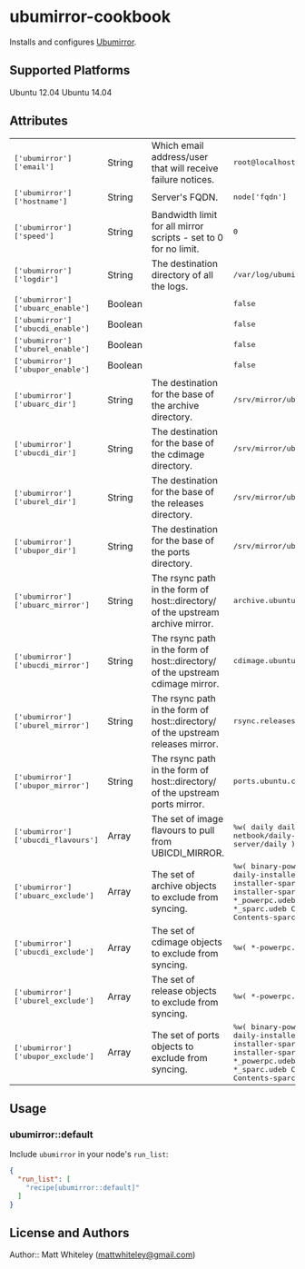 # ubumirror-cookbook

Installs and configures [Ubumirror](https://launchpad.net/ubumirror).

## Supported Platforms

Ubuntu 12.04
Ubuntu 14.04

## Attributes

<table>
  <tr>
    <td><tt>['ubumirror']['email']</tt></td>
    <td>String</td>
    <td>Which email address/user that will receive failure notices.</td>
    <td><tt>root@localhost</tt></td>
  </tr>
  <tr>
    <td><tt>['ubumirror']['hostname']</tt></td>
    <td>String</td>
    <td>Server's FQDN.</td>
    <td><tt>node['fqdn']</tt></td>
  </tr>
  <tr>
    <td><tt>['ubumirror']['speed']</tt></td>
    <td>String</td>
    <td>Bandwidth limit for all mirror scripts - set to 0 for no limit.</td>
    <td><tt>0</tt></td>
  </tr>
  <tr>
    <td><tt>['ubumirror']['logdir']</tt></td>
    <td>String</td>
    <td>The destination directory of all the logs.</td>
    <td><tt>/var/log/ubumirror</tt></td>
  </tr>
  <tr>
    <td><tt>['ubumirror']['ubuarc_enable']</tt></td>
    <td>Boolean</td>
    <td></td>
    <td><tt>false</tt></td>
  </tr>
  <tr>
    <td><tt>['ubumirror']['ubucdi_enable']</tt></td>
    <td>Boolean</td>
    <td></td>
    <td><tt>false</tt></td>
  </tr>
  <tr>
    <td><tt>['ubumirror']['uburel_enable']</tt></td>
    <td>Boolean</td>
    <td></td>
    <td><tt>false</tt></td>
  </tr>
  <tr>
    <td><tt>['ubumirror']['ubupor_enable']</tt></td>
    <td>Boolean</td>
    <td></td>
    <td><tt>false</tt></td>
  </tr>
  <tr>
    <td><tt>['ubumirror']['ubuarc_dir']</tt></td>
    <td>String</td>
    <td>The destination for the base of the archive directory.</td>
    <td><tt>/srv/mirror/ubuntu</tt></td>
  </tr>
  <tr>
    <td><tt>['ubumirror']['ubucdi_dir']</tt></td>
    <td>String</td>
    <td>The destination for the base of the cdimage directory.</td>
    <td><tt>/srv/mirror/ubuntu-cdimage</tt></td>
  </tr>
  <tr>
    <td><tt>['ubumirror']['uburel_dir']</tt></td>
    <td>String</td>
    <td>The destination for the base of the releases directory.</td>
    <td><tt>/srv/mirror/ubuntu-releases</tt></td>
  </tr>
  <tr>
    <td><tt>['ubumirror']['ubupor_dir']</tt></td>
    <td>String</td>
    <td>The destination for the base of the ports directory.</td>
    <td><tt>/srv/mirror/ubuntu-ports</tt></td>
  </tr>
  <tr>
    <td><tt>['ubumirror']['ubuarc_mirror']</tt></td>
    <td>String</td>
    <td>The rsync path in the form of host::directory/ of the upstream archive mirror.</td>
    <td><tt>archive.ubuntu.com::ubuntu/</tt></td>
  </tr>
  <tr>
    <td><tt>['ubumirror']['ubucdi_mirror']</tt></td>
    <td>String</td>
    <td>The rsync path in the form of host::directory/ of the upstream cdimage mirror.</td>
    <td><tt>cdimage.ubuntu.com::cdimage/</tt></td>
  </tr>
  <tr>
    <td><tt>['ubumirror']['uburel_mirror']</tt></td>
    <td>String</td>
    <td>The rsync path in the form of host::directory/ of the upstream releases mirror.</td>
    <td><tt>rsync.releases.ubuntu.com::releases/</tt></td>
  </tr>
  <tr>
    <td><tt>['ubumirror']['ubupor_mirror']</tt></td>
    <td>String</td>
    <td>The rsync path in the form of host::directory/ of the upstream ports mirror.</td>
    <td><tt>ports.ubuntu.com::ubuntu-ports/</tt></td>
  </tr>
  <tr>
    <td><tt>['ubumirror']['ubucdi_flavours']</tt></td>
    <td>Array</td>
    <td>The set of image flavours to pull from UBICDI_MIRROR.</td>
    <td><tt>%w(
      daily
      daily-live
      ubuntu-netbook/daily-live
      ubuntu-server/daily
    )</tt></td>
  </tr>
  <tr>
    <td><tt>['ubumirror']['ubuarc_exclude']</tt></td>
    <td>Array</td>
    <td>The set of archive objects to exclude from syncing.</td>
    <td><tt>%w(
      binary-powerpc/
      binary-sparc/
      daily-installer-powerpc/
      daily-installer-sparc/
      installer-powerpc/
      installer-sparc/
      *_powerpc.deb
      *_powerpc.udeb
      *_sparc.deb
      *_sparc.udeb
      Contents-powerpc.gz
      Contents-sparc.gz
    )</tt></td>
  </tr>
  <tr>
    <td><tt>['ubumirror']['ubucdi_exclude']</tt></td>
    <td>Array</td>
    <td>The set of cdimage objects to exclude from syncing.</td>
    <td><tt>%w(
      *-powerpc.*
      *-sparc.*
      source/
    )</tt></td>
  </tr>
  <tr>
    <td><tt>['ubumirror']['uburel_exclude']</tt></td>
    <td>Array</td>
    <td>The set of release objects to exclude from syncing.</td>
    <td><tt>%w(
      *-powerpc.*
      *-sparc.*
    )</tt></td>
  </tr>
  <tr>
    <td><tt>['ubumirror']['ubupor_exclude']</tt></td>
    <td>Array</td>
    <td>The set of ports objects to exclude from syncing.</td>
    <td><tt>%w(
      binary-powerpc/
      binary-sparc/
      daily-installer-powerpc/
      daily-installer-sparc/
      installer-powerpc/
      installer-sparc/
      *_powerpc.deb
      *_powerpc.udeb
      *_sparc.deb
      *_sparc.udeb
      Contents-powerpc.gz
      Contents-sparc.gz
    )</tt></td>
  </tr>
</table>

## Usage

### ubumirror::default

Include `ubumirror` in your node's `run_list`:

```json
{
  "run_list": [
    "recipe[ubumirror::default]"
  ]
}
```

## License and Authors

Author:: Matt Whiteley (<mattwhiteley@gmail.com>)

